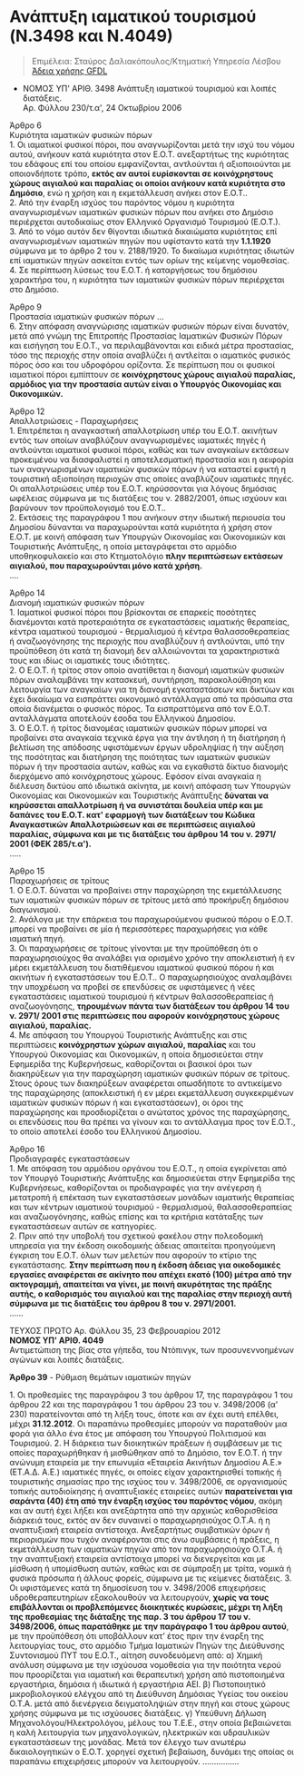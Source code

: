 # Ανάπτυξη ιαματικού τουρισμού (N.3498 και Ν.4049)

> Επιμέλεια: Σταύρος Δαλιακόπουλος/Κτηματική Υπηρεσία Λέσβου
[Άδεια χρήσης GFDL](http://www.gnu.org/licenses/fdl.html>)

- ΝΟΜΟΣ ΥΠ' ΑΡΙΘ. 3498
Ανάπτυξη ιαματικού τουρισμού και λοιπές διατάξεις.  
Αρ. Φύλλου 230/τ.α', 24 Οκτωβρίου 2006  

Άρθρο 6  
Κυριότητα ιαματικών φυσικών πόρων  
1\. Οι ιαματικοί φυσικοί πόροι, που αναγνωρίζονται μετά την ισχύ του νόμου αυτού, ανήκουν κατά κυριότητα στον Ε.Ο.Τ. ανεξαρτήτως της κυριότητας του εδάφους επί του οποίου εμφανίζονται, αντλούνται ή αξιοποιούνται με οποιονδήποτε τρόπο, **εκτός αν αυτοί ευρίσκονται σε κοινόχρηστους χώρους αιγιαλού και παραλίας οι οποίοι ανήκουν κατά κυριότητα στο Δημόσιο**, ενώ η χρήση και η εκμετάλλευση ανήκει στον Ε.Ο.Τ..  
2\. Από την έναρξη ισχύος του παρόντος νόμου η κυριότητα αναγνωρισμένων ιαματικών φυσικών πόρων που ανήκει στο Δημόσιο περιέρχεται αυτοδικαίως στον Ελληνικό Οργανισμό Τουρισμού (Ε.Ο.Τ.).  
3\. Από το νόμο αυτόν δεν θίγονται ιδιωτικά δικαιώματα κυριότητας επί αναγνωρισμένων ιαματικών πηγών που υφίσταντο κατά την **1.1.1920** σύμφωνα με το άρθρο 2 του ν. 2188/1920. Το δικαίωμα κυριότητας ιδιωτών επί ιαματικών πηγών ασκείται εντός των ορίων της κείμενης νομοθεσίας.  
4\. Σε περίπτωση λύσεως του Ε.Ο.Τ. ή καταργήσεως του δημόσιου χαρακτήρα του, η κυριότητα των ιαματικών φυσικών πόρων περιέρχεται στο Δημόσιο.  

Άρθρο 9  
Προστασία ιαματικών φυσικών πόρων 
...  
6\. Στην απόφαση αναγνώρισης ιαματικών φυσικών πόρων είναι δυνατόν, μετά από γνώμη της Επιτροπής Προστασίας Ιαματικών Φυσικών Πόρων και εισήγηση του Ε.Ο.Τ., να περιλαμβάνονται και ειδικά μέτρα προστασίας, τόσο της περιοχής στην οποία αναβλύζει ή αντλείται ο ιαματικός φυσικός πόρος όσο και του υδροφόρου ορίζοντα. Σε περίπτωση που οι φυσικοί ιαματικοί πόροι εμπίπτουν σε **κοινόχρηστους χώρους αιγιαλού παραλίας, αρμόδιος για την προστασία αυτών είναι ο Υπουργός Οικονομίας και Οικονομικών.**

Άρθρο 12  
Απαλλοτριώσεις - Παραχωρήσεις  
1\. Επιτρέπεται η αναγκαστική απαλλοτρίωση υπέρ του Ε.Ο.Τ. ακινήτων εντός των οποίων αναβλύζουν αναγνωρισμένες ιαματικές πηγές ή αντλούνται ιαματικοί φυσικοί πόροι, καθώς και των αναγκαίων εκτάσεων προκειμένου να διασφαλιστεί η αποτελεσματική προστασία και η αειφορία των αναγνωρισμένων ιαματικών φυσικών πόρων ή να καταστεί εφικτή η τουριστική αξιοποίηση περιοχών στις οποίες αναβλύζουν ιαματικές πηγές. Οι απαλλοτριώσεις υπέρ του Ε.Ο.Τ. κηρύσσονται για λόγους δημόσιας ωφέλειας σύμφωνα με τις διατάξεις του ν. 2882/2001, όπως ισχύουν και βαρύνουν τον προϋπολογισμό του Ε.Ο.Τ..  
2\. Εκτάσεις της παραγράφου 1 που ανήκουν στην ιδιωτική περιουσία του Δημοσίου δύνανται να παραχωρούνται κατά κυριότητα ή χρήση στον Ε.Ο.Τ. με κοινή απόφαση των Υπουργών Οικονομίας και Οικονομικών και Τουριστικής Ανάπτυξης, η οποία μεταγράφεται στο αρμόδιο υποθηκοφυλακείο και στο Κτηματολόγιο **πλην περιπτώσεων εκτάσεων αιγιαλού, που παραχωρούνται μόνο κατά χρήση.**  
....

Άρθρο 14  
Διανομή ιαματικών φυσικών πόρων  
1\. Ιαματικοί φυσικοί πόροι που βρίσκονται σε επαρκείς ποσότητες διανέμονται κατά προτεραιότητα σε εγκαταστάσεις ιαματικής θεραπείας, κέντρα ιαματικού τουρισμού - θερμαλισμού ή κέντρα θαλασσοθεραπείας ή αναζωογόνησης της περιοχής που αναβλύζουν ή αντλούνται, υπό την προϋπόθεση ότι κατά τη διανομή δεν αλλοιώνονται τα χαρακτηριστικά τους και ιδίως οι ιαματικές τους ιδιότητες.  
2\. Ο Ε.Ο.Τ. ή τρίτος στον οποίο ανατίθεται η διανομή ιαματικών φυσικών πόρων αναλαμβάνει την κατασκευή, συντήρηση, παρακολούθηση και λειτουργία των αναγκαίων για τη διανομή εγκαταστάσεων και δικτύων και έχει δικαίωμα να εισπράττει οικονομικό αντάλλαγμα από τα πρόσωπα στα οποία διανέμεται ο φυσικός πόρος. Τα εισπραττόμενα από τον Ε.Ο.Τ. ανταλλάγματα αποτελούν έσοδα του Ελληνικού Δημοσίου.  
3\. Ο Ε.Ο.Τ. ή τρίτος διανομέας ιαματικών φυσικών πόρων μπορεί να προβαίνει στα αναγκαία τεχνικά έργα για την άντληση ή τη διατήρηση ή βελτίωση της απόδοσης υφιστάμενων έργων υδροληψίας ή την αύξηση της ποσότητας και διατήρηση της ποιότητας των ιαματικών φυσικών πόρων ή την προστασία αυτών, καθώς και να εγκαθιστά δίκτυο διανομής διερχόμενο από κοινόχρηστους χώρους. Εφόσον είναι αναγκαία η διέλευση δικτύου από ιδιωτικά ακίνητα, με κοινή απόφαση των Υπουργών Οικονομίας και Οικονομικών και Τουριστικής Ανάπτυξης **δύναται να κηρύσσεται απαλλοτρίωση ή να συνιστάται δουλεία υπέρ και με δαπάνες του Ε.Ο.Τ. κατ' εφαρμογή των διατάξεων του Κώδικα Αναγκαστικών Απαλλοτριώσεων και σε περιπτώσεις αιγιαλού παραλίας, σύμφωνα και με τις διατάξεις του άρθρου 14 του ν. 2971/ 2001 (ΦΕΚ 285/τ.α').**  
.....

Άρθρο 15  
Παραχωρήσεις σε τρίτους  
1\. Ο Ε.Ο.Τ. δύναται να προβαίνει στην παραχώρηση της εκμετάλλευσης των ιαματικών φυσικών πόρων σε τρίτους μετά από προκήρυξη δημόσιου διαγωνισμού.  
2\. Ανάλογα με την επάρκεια του παραχωρούμενου φυσικού πόρου ο Ε.Ο.Τ. μπορεί να προβαίνει σε μία ή περισσότερες παραχωρήσεις για κάθε ιαματική πηγή.  
3\. Οι παραχωρήσεις σε τρίτους γίνονται με την προϋπόθεση ότι ο παραχωρησιούχος θα αναλάβει για ορισμένο χρόνο την αποκλειστική ή εν μέρει εκμετάλλευση του διατιθέμενου ιαματικού φυσικού πόρου ή και ακινήτων ή εγκαταστάσεων του Ε.Ο.Τ.. Ο παραχωρησιούχος αναλαμβάνει την υποχρέωση να προβεί σε επενδύσεις σε υφιστάμενες ή νέες εγκαταστάσεις ιαματικού τουρισμού ή κέντρων θαλασσοθεραπείας ή αναζωογόνησης, **τηρουμένων πάντα των διατάξεων του άρθρου 14 του ν. 2971/ 2001 στις περιπτώσεις που αφορούν κοινόχρηστους χώρους αιγιαλού, παραλίας.**  
4\. Με απόφαση του Υπουργού Τουριστικής Ανάπτυξης και στις περιπτώσεις **κοινόχρηστων χώρων αιγιαλού, παραλίας** και του Υπουργού Οικονομίας και Οικονομικών, η οποία δημοσιεύεται στην Εφημερίδα της Κυβερνήσεως, καθορίζονται οι βασικοί όροι των διακηρύξεων για την παραχώρηση ιαματικών φυσικών πόρων σε τρίτους. Στους όρους των διακηρύξεων αναφέρεται οπωσδήποτε το αντικείμενο της παραχώρησης (αποκλειστική ή εν μέρει εκμετάλλευση συγκεκριμένων ιαματικών φυσικών πόρων ή και εγκαταστάσεων), οι όροι της παραχώρησης και προσδιορίζεται ο ανώτατος χρόνος της παραχώρησης, οι επενδύσεις που θα πρέπει να γίνουν και το αντάλλαγμα προς τον Ε.Ο.Τ., το οποίο αποτελεί έσοδο του Ελληνικού Δημοσίου.  

Άρθρο 16  
Προδιαγραφές εγκαταστάσεων  
1\. Με απόφαση του αρμόδιου οργάνου του Ε.Ο.Τ., η οποία εγκρίνεται από τον Υπουργό Τουριστικής Ανάπτυξης και δημοσιεύεται στην Εφημερίδα της Κυβερνήσεως, καθορίζονται οι προδιαγραφές για την ανέγερση ή μετατροπή ή επέκταση των εγκαταστάσεων μονάδων ιαματικής θεραπείας και των κέντρων ιαματικού τουρισμού - θερμαλισμού, θαλασσοθεραπείας και αναζωογόνησης, καθώς επίσης και τα κριτήρια κατάταξης των εγκαταστάσεων αυτών σε κατηγορίες.  
2\. Πριν από την υποβολή του σχετικού φακέλου στην πολεοδομική υπηρεσία για την έκδοση οικοδομικής άδειας απαιτείται προηγούμενη έγκριση του Ε.Ο.Τ. όλων των μελετών που αφορούν το κτίριο της εγκατάστασης. **Στην περίπτωση που η έκδοση άδειας για οικοδομικές εργασίες αναφέρεται σε ακίνητο που απέχει εκατό (100) μέτρα από την ακτογραμμή, απαιτείται να γίνει, με ποινή ακυρότητας της πράξης αυτής, ο καθορισμός του αιγιαλού και της παραλίας στην περιοχή αυτή σύμφωνα με τις διατάξεις του άρθρου 8 του ν. 2971/2001.**  
......  

ΤΕΥΧΟΣ ΠΡΩΤΟ Αρ. Φύλλου 35, 23 Φεβρουαρίου 2012  
**ΝΟΜΟΣ ΥΠ' ΑΡΙΘ. 4049**  
Αντιμετώπιση της βίας στα γήπεδα, του Ντόπινγκ, των προσυνεννοημένων αγώνων και λοιπές διατάξεις.  

**Άρθρο 39** - Ρύθμιση θεμάτων ιαματικών πηγών  

1\. Οι προθεσμίες της παραγράφου 3 του άρθρου 17, της παραγράφου 1 του άρθρου 22 και της παραγράφου 1 του άρθρου 23 του ν. 3498/2006 (α' 230) παρατείνονται από τη λήξη τους, όποτε και αν έχει αυτή επέλθει, μέχρι **31.12.2012**. Οι παραπάνω προθεσμίες μπορούν να παραταθούν μια φορά για άλλο ένα έτος με απόφαση του Υπουργού Πολιτισμού και Τουρισμού.
2\. Η διάρκεια των διοικητικών πράξεων ή συμβάσεων με τις οποίες παραχωρήθηκαν ή μισθώθηκαν από το Δημόσιο, τον Ε.Ο.Τ. ή την ανώνυμη εταιρεία με την επωνυμία «Εταιρεία Ακινήτων Δημοσίου Α.Ε.» (ΕΤ.Α.Δ. Α.Ε.) ιαματικές πηγές, οι οποίες είχαν χαρακτηρισθεί τοπικής ή τουριστικής σημασίας προ της ισχύος του ν. 3498/2006, σε οργανισμούς τοπικής αυτοδιοίκησης ή αναπτυξιακές εταιρείες αυτών **παρατείνεται για σαράντα (40) έτη από την έναρξη ισχύος του παρόντος νόμου**, ακόμη και αν αυτή έχει λήξει και ανεξάρτητα από την αρχικώς καθορισθείσα διάρκειά τους, εκτός αν δεν συναινεί ο παραχωρησιούχος Ο.Τ.Α. ή η αναπτυξιακή εταιρεία αντίστοιχα. Ανεξαρτήτως συμβατικών όρων ή περιορισμών που τυχόν αναφέρονται στις άνω συμβάσεις ή πράξεις, η εκμετάλλευση των ιαματικών πηγών από τον παραχωρησιούχο Ο.Τ.Α. ή την αναπτυξιακή εταιρεία αντίστοιχα μπορεί να διενεργείται και με μίσθωση ή υπομίσθωση αυτών, καθώς και σε σύμπραξη με τρίτα, νομικά ή φυσικά πρόσωπα ή άλλους φορείς, σύμφωνα με τις κείμενες διατάξεις.
3\. Οι υφιστάμενες κατά τη δημοσίευση του ν. 3498/2006 επιχειρήσεις υδροθεραπευτηρίων εξακολουθούν να λειτουργούν, **χωρίς να τους επιβάλλονται οι προβλεπόμενες διοικητικές κυρώσεις, μέχρι τη λήξη της προθεσμίας της διάταξης της παρ. 3 του άρθρου 17 του ν. 3498/2006, όπως παρατάθηκε με την παράγραφο 1 του άρθρου αυτού**, με την προϋπόθεση ότι υποβάλλουν κατ’ έτος πριν την έναρξη της λειτουργίας τους, στο αρμόδιο Τμήμα Ιαματικών Πηγών της Διεύθυνσης Συντονισμού ΠΥΤ του Ε.Ο.Τ., αίτηση συνοδευόμενη από:
α) Χημική ανάλυση σύμφωνα με την ισχύουσα νομοθεσία για την ποιότητα νερού που προορίζεται για ιαματική και θεραπευτική χρήση από πιστοποιημένα εργαστήρια, δημόσια ή ιδιωτικά ή εργαστήρια ΑΕΙ. 
β) Πιστοποιητικό μικροβιολογικού ελέγχου από τη Διεύθυνση Δημόσιας Υγείας του οικείου Ο.Τ.Α. μετά από διενέργεια δειγματοληψιών στην πηγή και στους χώρους χρήσης σύμφωνα με τις ισχύουσες διατάξεις.
γ) Υπεύθυνη Δήλωση Μηχανολόγου/Ηλεκτρολόγου, μέλους του Τ.Ε.Ε., στην οποία βεβαιώνεται η καλή λειτουργία των μηχανολογικών, ηλεκτρικών και υδραυλικών εγκαταστάσεων της μονάδας. Μετά τον έλεγχο των ανωτέρω δικαιολογητικών ο Ε.Ο.Τ. χορηγεί σχετική βεβαίωση, δυνάμει της οποίας οι παραπάνω επιχειρήσεις μπορούν να λειτουργούν.
................
